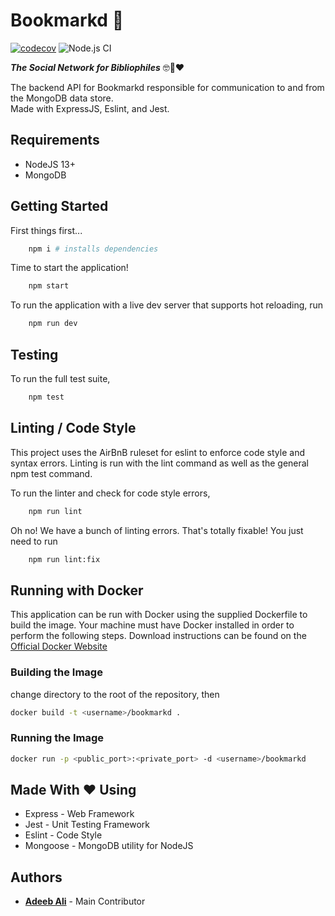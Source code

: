# Bookmarkd 📖

[![codecov](https://codecov.io/gh/AdeebAli/Bookmarkd/branch/master/graph/badge.svg?token=GZJT7TUW6A)](https://codecov.io/gh/AdeebAli/Bookmarkd) ![Node.js CI](https://github.com/AdeebAli/Bookmarkd/workflows/CI%20Pipeline/badge.svg?branch=master)

**_The Social Network for Bibliophiles_** 🤓📖❤️

The backend API for Bookmarkd responsible for communication to and from the MongoDB data store.  
Made with ExpressJS, Eslint, and Jest.  

## Requirements

* NodeJS 13+
* MongoDB

## Getting Started

First things first...

```bash
    npm i # installs dependencies
```

Time to start the application!

```bash
    npm start
```

To run the application with a live dev server that supports hot reloading, run

```bash
    npm run dev
```

## Testing

To run the full test suite,

```bash
    npm test
```

## Linting / Code Style

This project uses the AirBnB ruleset for eslint to enforce code style and syntax errors. Linting is run with the lint command as well as the general npm test command.

To run the linter and check for code style errors,

``` bash
    npm run lint
```

Oh no! We have a bunch of linting errors. That's totally fixable! You just need to run

```bash
    npm run lint:fix
```

## Running with Docker

This application can be run with Docker using the supplied Dockerfile to build the image.
Your machine must have Docker installed in order to perform the following steps. Download instructions can be found on the [Official Docker Website](https://docs.docker.com/get-docker/)

### Building the Image

change directory to the root of the repository, then

```bash
docker build -t <username>/bookmarkd .
```

### Running the Image

```bash
docker run -p <public_port>:<private_port> -d <username>/bookmarkd
```

## Made With ❤️ Using

* Express - Web Framework
* Jest - Unit Testing Framework
* Eslint - Code Style
* Mongoose - MongoDB utility for NodeJS

## Authors

* __[Adeeb Ali](https://github.com/AdeebAli)__ - Main Contributor
